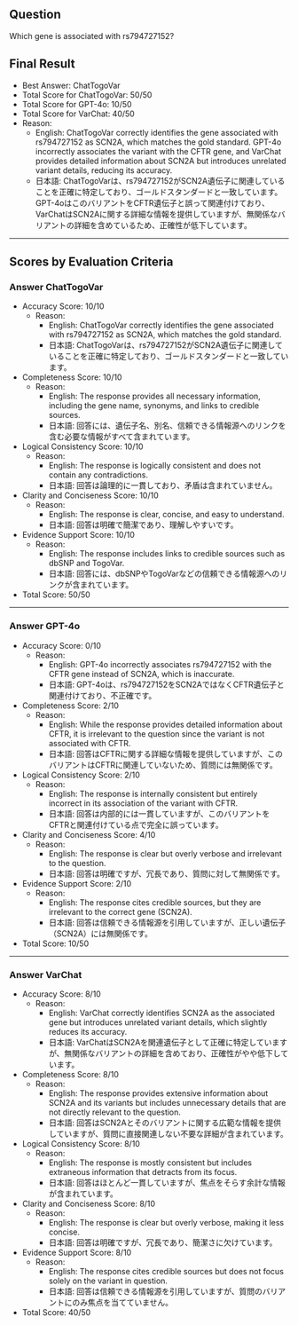 ## Question

Which gene is associated with rs794727152?

## Final Result

- Best Answer: ChatTogoVar
- Total Score for ChatTogoVar: 50/50
- Total Score for GPT-4o: 10/50
- Total Score for VarChat: 40/50
- Reason:
  - English: ChatTogoVar correctly identifies the gene associated with rs794727152 as SCN2A, which matches the gold standard. GPT-4o incorrectly associates the variant with the CFTR gene, and VarChat provides detailed information about SCN2A but introduces unrelated variant details, reducing its accuracy.
  - 日本語: ChatTogoVarは、rs794727152がSCN2A遺伝子に関連していることを正確に特定しており、ゴールドスタンダードと一致しています。GPT-4oはこのバリアントをCFTR遺伝子と誤って関連付けており、VarChatはSCN2Aに関する詳細な情報を提供していますが、無関係なバリアントの詳細を含めているため、正確性が低下しています。

---

## Scores by Evaluation Criteria

### Answer ChatTogoVar
- Accuracy Score: 10/10
  - Reason: 
    - English: ChatTogoVar correctly identifies the gene associated with rs794727152 as SCN2A, which matches the gold standard.
    - 日本語: ChatTogoVarは、rs794727152がSCN2A遺伝子に関連していることを正確に特定しており、ゴールドスタンダードと一致しています。
- Completeness Score: 10/10
  - Reason: 
    - English: The response provides all necessary information, including the gene name, synonyms, and links to credible sources.
    - 日本語: 回答には、遺伝子名、別名、信頼できる情報源へのリンクを含む必要な情報がすべて含まれています。
- Logical Consistency Score: 10/10
  - Reason: 
    - English: The response is logically consistent and does not contain any contradictions.
    - 日本語: 回答は論理的に一貫しており、矛盾は含まれていません。
- Clarity and Conciseness Score: 10/10
  - Reason: 
    - English: The response is clear, concise, and easy to understand.
    - 日本語: 回答は明確で簡潔であり、理解しやすいです。
- Evidence Support Score: 10/10
  - Reason: 
    - English: The response includes links to credible sources such as dbSNP and TogoVar.
    - 日本語: 回答には、dbSNPやTogoVarなどの信頼できる情報源へのリンクが含まれています。
- Total Score: 50/50

---

### Answer GPT-4o
- Accuracy Score: 0/10
  - Reason: 
    - English: GPT-4o incorrectly associates rs794727152 with the CFTR gene instead of SCN2A, which is inaccurate.
    - 日本語: GPT-4oは、rs794727152をSCN2AではなくCFTR遺伝子と関連付けており、不正確です。
- Completeness Score: 2/10
  - Reason: 
    - English: While the response provides detailed information about CFTR, it is irrelevant to the question since the variant is not associated with CFTR.
    - 日本語: 回答はCFTRに関する詳細な情報を提供していますが、このバリアントはCFTRに関連していないため、質問には無関係です。
- Logical Consistency Score: 2/10
  - Reason: 
    - English: The response is internally consistent but entirely incorrect in its association of the variant with CFTR.
    - 日本語: 回答は内部的には一貫していますが、このバリアントをCFTRと関連付けている点で完全に誤っています。
- Clarity and Conciseness Score: 4/10
  - Reason: 
    - English: The response is clear but overly verbose and irrelevant to the question.
    - 日本語: 回答は明確ですが、冗長であり、質問に対して無関係です。
- Evidence Support Score: 2/10
  - Reason: 
    - English: The response cites credible sources, but they are irrelevant to the correct gene (SCN2A).
    - 日本語: 回答は信頼できる情報源を引用していますが、正しい遺伝子（SCN2A）には無関係です。
- Total Score: 10/50

---

### Answer VarChat
- Accuracy Score: 8/10
  - Reason: 
    - English: VarChat correctly identifies SCN2A as the associated gene but introduces unrelated variant details, which slightly reduces its accuracy.
    - 日本語: VarChatはSCN2Aを関連遺伝子として正確に特定していますが、無関係なバリアントの詳細を含めており、正確性がやや低下しています。
- Completeness Score: 8/10
  - Reason: 
    - English: The response provides extensive information about SCN2A and its variants but includes unnecessary details that are not directly relevant to the question.
    - 日本語: 回答はSCN2Aとそのバリアントに関する広範な情報を提供していますが、質問に直接関連しない不要な詳細が含まれています。
- Logical Consistency Score: 8/10
  - Reason: 
    - English: The response is mostly consistent but includes extraneous information that detracts from its focus.
    - 日本語: 回答はほとんど一貫していますが、焦点をそらす余計な情報が含まれています。
- Clarity and Conciseness Score: 8/10
  - Reason: 
    - English: The response is clear but overly verbose, making it less concise.
    - 日本語: 回答は明確ですが、冗長であり、簡潔さに欠けています。
- Evidence Support Score: 8/10
  - Reason: 
    - English: The response cites credible sources but does not focus solely on the variant in question.
    - 日本語: 回答は信頼できる情報源を引用していますが、質問のバリアントにのみ焦点を当てていません。
- Total Score: 40/50